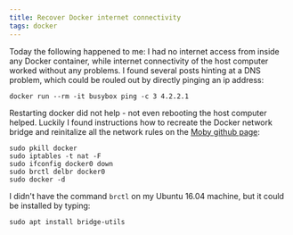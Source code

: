 ```yaml
---
title: Recover Docker internet connectivity
tags: docker
---
```


Today the following happened to me: I had no internet access from inside any Docker container, while
internet connectivity of the host computer worked without any problems.
I found several posts hinting at a DNS problem, which could be rouled out by directly pinging an ip address:
```
docker run --rm -it busybox ping -c 3 4.2.2.1
```
Restarting docker did not help - not even rebooting the host computer helped.
Luckily I found instructions how to recreate the Docker network bridge and reinitalize all the network rules on the [Moby github page](https://github.com/moby/moby/issues/866#issuecomment-19218300):
```
sudo pkill docker
sudo iptables -t nat -F
sudo ifconfig docker0 down
sudo brctl delbr docker0
sudo docker -d
```
I didn't have the command `brctl` on my Ubuntu 16.04 machine, but it could be installed by typing:
```
sudo apt install bridge-utils
```

